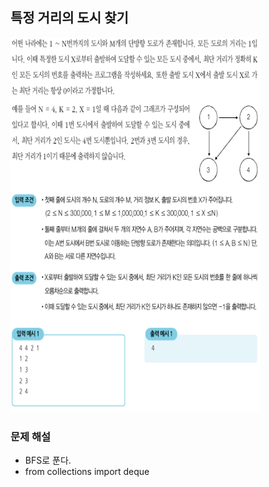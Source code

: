 ## 특정 거리의 도시 찾기
<div>
    <img src="image1.PNG" width="400" height="600">
</div>

### 문제 해설
- BFS로 푼다.
- from collections import deque